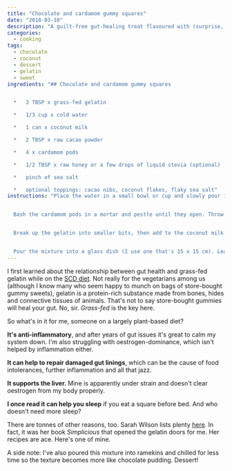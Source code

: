 ```yaml
---
title: "Chocolate and cardamom gummy squares"
date: "2018-03-10"
description: "A guilt-free gut-healing treat flavoured with (surprise, surprise) chocolate."
categories: 
  - cooking
tags: 
  - chocolate
  - coconut
  - dessert
  - gelatin
  - sweet
ingredients: "## Chocolate and cardamom gummy squares


  *   3 TBSP x grass-fed gelatin

  *   1/3 cup x cold water

  *   1 can x coconut milk

  *   2 TBSP x raw cacao powder

  *   4 x cardamom pods

  *   1/2 TBSP x raw honey or a few drops of liquid stevia (optional)

  *   pinch of sea salt

  *   optional toppings: cacao nibs, coconut flakes, flaky sea salt"
instructions: "Place the water in a small bowl or cup and slowly pour in the gelatin, whisking as you go to avoid clumps. Let it stand for 5 minutes until it becomes rubbery.


  Bash the cardamom pods in a mortar and pestle until they open. Throw them in a small pan with the coconut milk, cacao powder, salt and the sweetener (if using). Heat, while stirring, until almost boiling, then strain the liquid to remove the pods.


  Break up the gelatin into smaller bits, then add to the coconut milk liquid. Stir until all the gelatin has dissolved, then finish by pureeing with a stick blender to make it silky smooth.


  Pour the mixture into a glass dish (I use one that's 15 x 15 cm). Leave to cool before refrigerating. If you're adding toppings, sprinkle them over after around 30 minutes, when the mixture has stiffened slightly. It should be completely stiff in around an hour. Slice into small squares and serve."
---
```


I first learned about the relationship between gut health and grass-fed gelatin while on the [SCD diet](http://www.breakingtheviciouscycle.info/). Not really for the vegetarians among us (although I know many who seem happy to munch on bags of store-bought gummy sweets), gelatin is a protein-rich substance made from bones, hides and connective tissues of animals. That's not to say store-bought gummies will heal your gut. No, sir. _Grass-fed_ is the key here.

So what's in it for me, someone on a largely plant-based diet?

**It's anti-inflammatory**, and after years of gut issues it's great to calm my system down. I'm also struggling with oestrogen-dominance, which isn't helped by inflammation either.

**It can help to repair damaged gut linings**, which can be the cause of food intolerances, further inflammation and all that jazz.

**It supports the liver.** Mine is apparently under strain and doesn't clear oestrogen from my body properly.

**I once read it can help you sleep** if you eat a square before bed. And who doesn't need more sleep?

There are tonnes of other reasons, too. Sarah Wilson lists plenty [here](http://www.sarahwilson.com/2014/09/my-latest-gut-health-obsession-gelatin/). In fact, it was her book _Simplicious_ that opened the gelatin doors for me. Her recipes are ace. Here's one of mine.

A side note: I've also poured this mixture into ramekins and chilled for less time so the texture becomes more like chocolate pudding. Dessert!
